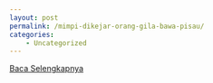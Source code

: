 ```yaml
---
layout: post
permalink: /mimpi-dikejar-orang-gila-bawa-pisau/
categories:
    - Uncategorized
---
```


[Baca Selengkapnya](/08)